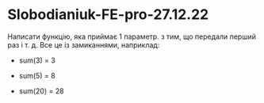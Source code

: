 # Slobodianiuk-FE-pro-27.12.22

Написати функцію, яка приймає 1 параметр. з тим, що передали перший раз і т. д. Все це із замиканнями, наприклад:

- sum(3) = 3

- sum(5) = 8

- sum(20) = 28